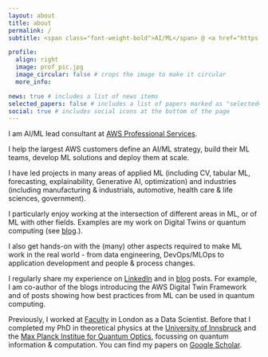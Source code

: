 ```yaml
---
layout: about
title: about
permalink: /
subtitle: <span class="font-weight-bold">AI/ML</span> @ <a href="https://aws.amazon.com/"> AWS </a> <span class="font-weight-bold"> • </span> PhD in Quantum Physics <span class="font-weight-bold"> • </span>  Previously <a href="https://faculty.ai/"> Faculty </a> / <a href="https://www.mpq.mpg.de/en"> MPQ </a>

profile:
  align: right
  image: prof_pic.jpg
  image_circular: false # crops the image to make it circular
  more_info:

news: true # includes a list of news items
selected_papers: false # includes a list of papers marked as "selected={true}"
social: true # includes social icons at the bottom of the page
---
```


I am AI/ML lead consultant at [AWS Professional Services](https://aws.amazon.com/professional-services/).

I help the largest AWS customers define an AI/ML strategy, build their ML teams, develop ML solutions and deploy them at scale.

I have led projects in many areas of applied ML (including CV, tabular ML, forecasting, explainability, Generative AI, optimization) and industries (including manufacturing & industrials, automotive, health care & life sciences, government).

I particularly enjoy working at the intersection of different areas in ML, or of ML with other fields. Examples are my work on Digital Twins or quantum computing (see [blog](/blog).).

I also get hands-on with the (many) other aspects required to make ML work in the real world - from data engineering, DevOps/MLOps to application development and people & process changes.

I regularly share my experience on [LinkedIn](https://www.linkedin.com/in/davidsauerwein/) and in [blog](/blog) posts. For example, I am co-author of the blogs introducing the AWS Digital Twin Framework and of posts showing how best practices from ML can be used in quantum computing.

Previously, I worked at [Faculty](https://faculty.ai/) in London as a Data Scientist. Before that I completed my PhD in theoretical physics at the [University of Innsbruck](https://www.uibk.ac.at/sp-physik/index.html.en) and the [Max Planck Institue for Quantum Optics](https://www.mpq.mpg.de/en), focussing on quantum information & computation. You can find my papers on [Google Scholar](https://scholar.google.com/citations?user=5yn1bREAAAAJ&hl=en).
